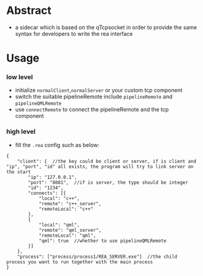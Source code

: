 # Abstract
* a sidecar which is based on the qTcpsocket in order to provide the same syntax for developers to write the rea interface  

# Usage  
### low level  
* initialize `normalClient`,`normalServer` or your custom tcp component  
* switch the suitable pipelineRemote include `pipelineRemote` and `pipelineQMLRemote`  
* use `connectRemote` to connect the pipelineRemote and the tcp component  

### high level  
* fill the `.rea` config such as below:  
```
{
    "client": {  //the key could be client or server, if is client and "ip", "port", "id" all exists, the program will try to link server on the start  
        "ip": "127.0.0.1",
        "port": "8081",  //if is server, the type should be integer
        "id": "1234",
        "connects": [{
            "local": "c++",
            "remote": "c++_server",
            "remoteLocal": "c++"
        },
        {
            "local": "qml",
            "remote": "qml_server",
            "remoteLocal": "qml",
            "qml": true  //whether to use pipelineQMLRemote
        }]
    },
    "process": ["process/process1/REA_SERVER.exe"]  //the child process you want to run together with the main process
}
```  